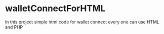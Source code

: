 # walletConnectForHTML
In this project simple html code for wallet connect every one can use HTML and PHP
